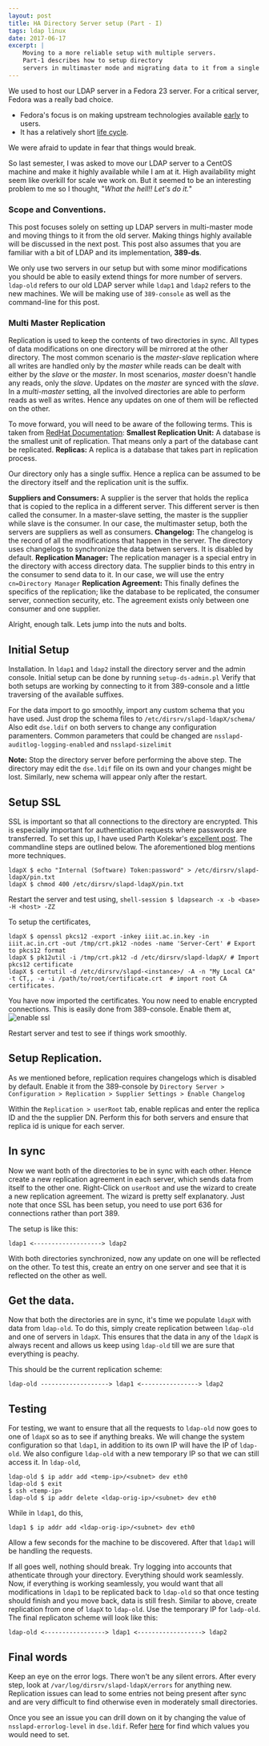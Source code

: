 ```yaml
---
layout: post
title: HA Directory Server setup (Part - I)
tags: ldap linux
date: 2017-06-17
excerpt: |
    Moving to a more reliable setup with multiple servers.
    Part-1 describes how to setup directory
    servers in multimaster mode and migrating data to it from a single node system.
---
```


We used to host our LDAP server in a Fedora 23 server. For a critical server, Fedora was a really bad choice.
* Fedora's focus is on making upstream technologies available [early] to users.
* It has a relatively short [life cycle].

We were afraid to update in fear that things would break.

So last semester, I was asked to move our LDAP server to a CentOS machine and make it highly available while I am at it.
High availability might seem like overkill for scale we work on. But it seemed to be an interesting problem to me so
I thought, "_What the hell!! Let's do it._"

### Scope and Conventions.
This post focuses solely on setting up LDAP servers in multi-master mode and moving things to it from the old server.
Making things highly available will be discussed in the next post. This post also assumes that you are familiar with a bit of LDAP
and its implementation, **389-ds**.


We only use two servers in our setup but with some minor modifications you should be able to easily extend things for more number of
servers. `ldap-old` refers to our old LDAP server while `ldap1` and `ldap2` refers to the new machines.
We will be making use of `389-console` as well as the command-line for this post.

### Multi Master Replication
Replication is used to keep the contents of two directories in sync. All types of data modifications on one directory will be mirrored
at the other directory. The most common scenario is the _master-slave_ replication where all writes are handled only by the _master_ while
reads can be dealt with either by the _slave_ or the _master_. In most scenarios, _master_ doesn't handle any reads, only the _slave_.
Updates on the _master_ are synced with the _slave_.
In a _multi-master_ setting, all the involved directories are able to perform reads as well as writes. Hence any updates on one of them
will be reflected on the other.

To move forward, you will need to be aware of the following terms. This is taken from [RedHat Documentation]:
**Smallest Replication Unit:** A database is the smallest unit of replication. That means only a part of the database
cant be replicated.
**Replicas:** A replica is a database that takes part in replication process.

Our directory only has a single suffix. Hence a replica can be assumed to be the directory itself and the replication unit is the suffix.

**Suppliers and Consumers:** A supplier is the server that holds the replica that is copied to the replica in a different server.
This different server is then called the consumer. In a master-slave setting, the master is the supplier while slave is the consumer.
In our case, the multimaster setup, both the servers are suppliers as well as consumers.
**Changelog:** The changelog is the record of all the modifications that happen in the server. The directory uses changelogs to synchronize
the data betwen servers. It is disabled by default.
**Replication Manager:** The replication manager is a special entry in the directory with access directory data.
The supplier binds to this entry in the consumer to send data to it. In our case, we will use the entry `cn=Directory Manager`
**Replication Agreement:** This finally defines the specifics of the replication; like the database to be replicated, the consumer
server, connection security, etc. The agreement exists only between one consumer and one supplier.

Alright, enough talk. Lets jump into the nuts and bolts.

## Initial Setup
Installation. In `ldap1` and `ldap2` install the directory server and the admin console. Initial setup can be done by running `setup-ds-admin.pl`
Verify that both setups are working by connecting to it from 389-console and a little traversing of the available suffixes.

For the data import to go smoothly, import any custom schema that you have used. Just drop the schema files to `/etc/dirsrv/slapd-ldapX/schema/`
Also edit `dse.ldif` on both servers to change any configuration paramenters. Common parameters that could be changed are
`nsslapd-auditlog-logging-enabled` and `nsslapd-sizelimit`

**Note:** Stop the directory server before performing the above step. The directory may edit the `dse.ldif` file on its own and your changes might be lost.
Similarly, new schema will appear only after the restart.

## Setup SSL
SSL is important so that all connections to the directory are encrypted. This is especially important for authentication requests
where passwords are transferred. To set this up, I have used Parth Kolekar's [excellent post]. The commandline steps are outlined below.
The aforementioned blog mentions more techniques.

```shell-session
ldapX $ echo "Internal (Software) Token:password" > /etc/dirsrv/slapd-ldapX/pin.txt
ldapX $ chmod 400 /etc/dirsrv/slapd-ldapX/pin.txt
```
Restart the server and test using,
```shell-session $ ldapsearch -x -b <base> -H <host> -ZZ ```

To setup the certificates,
```shell-session
ldapX $ openssl pkcs12 -export -inkey iiit.ac.in.key -in iiit.ac.in.crt -out /tmp/crt.pk12 -nodes -name 'Server-Cert' # Export to pkcs12 format
ldapX $ pk12util -i /tmp/crt.pk12 -d /etc/dirsrv/slapd-ldapX/ # Import pkcs12 certificate
ldapX $ certutil -d /etc/dirsrv/slapd-<instance>/ -A -n "My Local CA" -t CT,, -a -i /path/to/root/certificate.crt  # import root CA certificates.
```

You have now imported the certificates. You now need to enable encrypted connections. This is easily done from 389-console.
Enable them at,
![enable ssl](/images/ldap-mm1/enable-ssl.png)

Restart server and test to see if things work smoothly.

## Setup Replication.
As we mentioned before, replication requires changelogs which is disabled by default. Enable it from the 389-console by
```Directory Server > Configuration > Replication > Supplier Settings > Enable Changelog```

Within the `Replication > userRoot` tab, enable replicas and enter the replica ID and the the supplier DN. Perform this for both servers
and ensure that replica id is unique for each server.

## In sync
Now we want both of the directories to be in sync with each other. Hence create a new replication agreement in each server, which sends data from
itself to the other one.
Right-Click on `userRoot` and use the wizard to create a new replication agreement. The wizard is pretty self explanatory.
Just note that once SSL has been setup, you need to use port 636 for connections rather than port 389.

The setup is like this:
```shell-session
ldap1 <-------------------> ldap2
```

With both directories synchronized, now any update on one will be reflected on the other. To test this, create an entry on one server and see
that it is reflected on the other as well.

## Get the data.
Now that both the directories are in sync, it's time we populate `ldapX` with data from `ldap-old`. To do this, simply
create replication between `ldap-old` and one of servers in `ldapX`. This ensures that the data in any of the `ldapX` is always recent
and allows us keep using `ldap-old` till we are sure that everything is peachy.

This should be the current replication scheme:
```shell-session
ldap-old -------------------> ldap1 <----------------> ldap2
```

## Testing
For testing, we want to ensure that all the requests to `ldap-old` now goes to one of `ldapX` so as to see if anything breaks.
We will change the system configuration so that `ldap1`, in addition to its own IP will have the IP of `ldap-old`.
We also configure `ldap-old` with a new temporary IP so that we can still access it.
In `ldap-old`,

```shell-session
ldap-old $ ip addr add <temp-ip>/<subnet> dev eth0
ldap-old $ exit
$ ssh <temp-ip>
ldap-old $ ip addr delete <ldap-orig-ip>/<subnet> dev eth0
```

While in `ldap1`, do this,

```shell-session
ldap1 $ ip addr add <ldap-orig-ip>/<subnet> dev eth0
```

Allow a few seconds for the machine to be discovered. After that `ldap1` will be handling the requests.

If all goes well, nothing should break. Try logging into accounts that athenticate through your directory. Everything should work
seamlessly. Now, if everything is working seamlessly, you would want that all modifications in `ldap1` to be replicated back to
`ldap-old` so that once testing should finish and you move back, data is still fresh. Similar to above, create replication from
one of `ldapX` to `ldap-old`. Use the temporary IP for `ladp-old`. The final replicaton scheme will look like this:
```shell-session
ldap-old <-----------------> ldap1 <------------------> ldap2
```


## Final words
Keep an eye on the error logs. There won't be any silent errors. After every step, look at `/var/log/dirsrv/slapd-ldapX/errors` for
anything new. Replication issues can lead to some entries not being present after sync and are very difficult to find otherwise even
in moderately small directories.

Once you see an issue you can drill down on it by changing the value of `nsslapd-errorlog-level` in `dse.ldif`. Refer [here] for find
which values you would need to set.

[early]: https://fedoraproject.org/wiki/Staying_close_to_upstream_projects
[life cycle]: https://fedoraproject.org/wiki/Fedora_Release_Life_Cycle
[RedHat Documentation]: https://access.redhat.com/documentation/en-us/red_hat_directory_server/10/html/administration_guide/managing_replication#Managing_Replication-Replication_Overview
[excellent post]: https://parthkolekar.me/blog/2016/01/03/389-ds-setup/
[here]: https://access.redhat.com/documentation/en-US/Red_Hat_Directory_Server/8.1/html/Configuration_and_Command_Reference/error-logs.html

